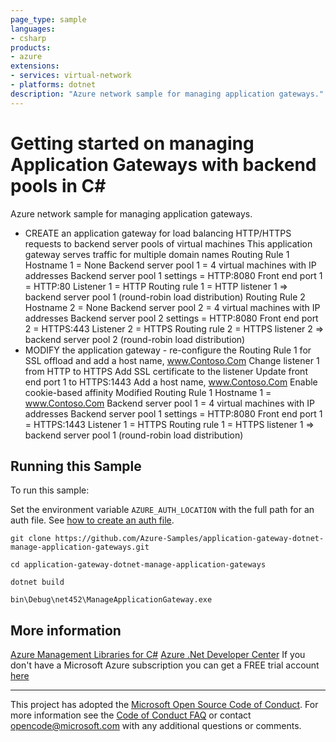 ```yaml
---
page_type: sample
languages:
- csharp
products:
- azure
extensions:
- services: virtual-network
- platforms: dotnet
description: "Azure network sample for managing application gateways."
---
```


# Getting started on managing Application Gateways with backend pools in C#

 Azure network sample for managing application gateways.
 
  - CREATE an application gateway for load balancing
    HTTP/HTTPS requests to backend server pools of virtual machines
    This application gateway serves traffic for multiple
    domain names
    Routing Rule 1
    Hostname 1 = None
    Backend server pool 1 = 4 virtual machines with IP addresses
    Backend server pool 1 settings = HTTP:8080
    Front end port 1 = HTTP:80
    Listener 1 = HTTP
    Routing rule 1 = HTTP listener 1 => backend server pool 1
    (round-robin load distribution)
    Routing Rule 2
    Hostname 2 = None
    Backend server pool 2 = 4 virtual machines with IP addresses
    Backend server pool 2 settings = HTTP:8080
    Front end port 2 = HTTPS:443
    Listener 2 = HTTPS
    Routing rule 2 = HTTPS listener 2 => backend server pool 2
    (round-robin load distribution)
  - MODIFY the application gateway - re-configure the Routing Rule 1 for SSL offload and
    add a host name, www.Contoso.Com
    Change listener 1 from HTTP to HTTPS
    Add SSL certificate to the listener
    Update front end port 1 to HTTPS:1443
    Add a host name, www.Contoso.Com
    Enable cookie-based affinity
    Modified Routing Rule 1
    Hostname 1 = www.Contoso.Com
    Backend server pool 1 = 4 virtual machines with IP addresses
    Backend server pool 1 settings = HTTP:8080
    Front end port 1 = HTTPS:1443
    Listener 1 = HTTPS
    Routing rule 1 = HTTPS listener 1 => backend server pool 1
    (round-robin load distribution)


## Running this Sample ##

To run this sample:

Set the environment variable `AZURE_AUTH_LOCATION` with the full path for an auth file. See [how to create an auth file](https://github.com/Azure/azure-libraries-for-net/blob/master/AUTH.md).

    git clone https://github.com/Azure-Samples/application-gateway-dotnet-manage-application-gateways.git

    cd application-gateway-dotnet-manage-application-gateways

    dotnet build

    bin\Debug\net452\ManageApplicationGateway.exe

## More information ##

[Azure Management Libraries for C#](https://github.com/Azure/azure-sdk-for-net/tree/Fluent)
[Azure .Net Developer Center](https://azure.microsoft.com/en-us/develop/net/)
If you don't have a Microsoft Azure subscription you can get a FREE trial account [here](http://go.microsoft.com/fwlink/?LinkId=330212)

---

This project has adopted the [Microsoft Open Source Code of Conduct](https://opensource.microsoft.com/codeofconduct/). For more information see the [Code of Conduct FAQ](https://opensource.microsoft.com/codeofconduct/faq/) or contact [opencode@microsoft.com](mailto:opencode@microsoft.com) with any additional questions or comments.
